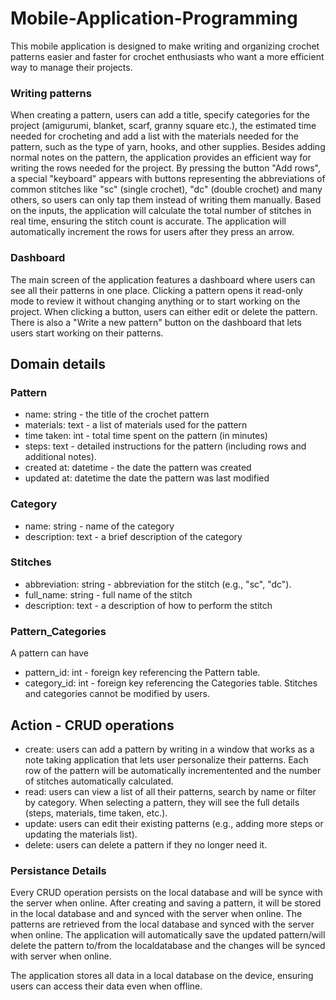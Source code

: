 # Mobile-Application-Programming

This mobile application is designed to make writing and organizing crochet patterns easier and faster for crochet enthusiasts who want a more efficient way to manage their projects.
### Writing patterns
When creating a pattern, users can add a title, specify categories for the project (amigurumi, blanket, scarf, granny square etc.), the estimated time needed for crocheting and add a list with the materials needed for the pattern, such as the type of yarn, hooks, and other supplies. Besides adding normal notes on the pattern, the application provides an efficient way for writing the rows needed for the project. By pressing the button "Add rows", a special "keyboard" appears with buttons representing the abbreviations of common stitches like "sc" (single crochet), "dc" (double crochet) and many others, so users can only tap them instead of writing them manually. Based on the inputs, the application will calculate the total number of stitches in real time, ensuring the stitch count is accurate. The application will automatically increment the rows for users after they press an arrow.
### Dashboard
The main screen of the application features a dashboard where users can see all their patterns in one place. Clicking a pattern opens it read-only mode to review it without changing anything or to start working on the project. When clicking a button, users can either edit or delete the pattern. There is also a "Write a new pattern" button on the dashboard that lets users start working on their patterns.

## Domain details
### Pattern
- name: string - the title of the crochet pattern
- materials: text - a list of materials used for the pattern 
- time taken: int - total time spent on the pattern (in minutes)
- steps: text - detailed instructions for the pattern (including rows and additional notes).
- created at: datetime - the date the pattern was created
- updated at: datetime the date the pattern was last modified
### Category
- name:	string	- name of the category 
- description: text	- a brief description of the category 
### Stitches
- abbreviation:	string - abbreviation for the stitch (e.g., "sc", "dc").
- full_name: string -	full name of the stitch 
- description: text	- a description of how to perform the stitch
### Pattern_Categories
A pattern can have 
- pattern_id:	int -	foreign key referencing the Pattern table.
- category_id: int - foreign key referencing the Categories table.
Stitches and categories cannot be modified by users.

## Action - CRUD operations
- create: users can add a pattern by writing in a window that works as a note taking application that lets user personalize their patterns. Each row of the pattern will be automatically incrementented and the number of stitches automatically calculated.
- read: users can view a list of all their patterns, search by name or filter by category. When selecting a pattern, they will see the full details (steps, materials, time taken, etc.).
- update: users can edit their existing patterns (e.g., adding more steps or updating the materials list).
- delete: users can delete a pattern if they no longer need it.

### Persistance Details
Every CRUD operation persists on the local database and will be synce with the server when online.
After creating and saving a pattern, it will be stored in the local database and and synced with the server when online. The patterns are retrieved from the local database and synced with the server when online. The application will automatically save the updated pattern/will delete the pattern to/from the localdatabase and the changes will be synced with server when online.

The application stores all data in a local database on the device, ensuring users can access their data even when offline.
